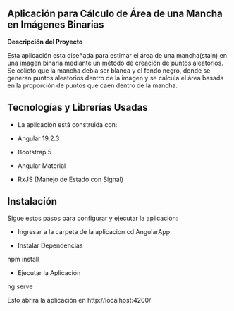 ## Aplicación para Cálculo de Área de una Mancha en Imágenes Binarias

**Descripción del Proyecto**

Esta aplicación esta diseñada para estimar el área de una mancha(stain) en una imagen binaria mediante un método de creación de puntos aleatorios. Se colicto que la mancha debia ser blanca y el fondo negro, donde se generan puntos aleatorios dentro de la imagen y se calcula el área basada en la proporción de puntos que caen dentro de la mancha.

## Tecnologías y Librerías Usadas

- La aplicación está construida con:

- Angular 19.2.3 

- Bootstrap 5

- Angular Material

- RxJS (Manejo de Estado con Signal)

## Instalación

Sigue estos pasos para configurar y ejecutar la aplicación:

- Ingresar a la carpeta de la aplicacion
cd AngularApp

- Instalar Dependencias

npm install

- Ejecutar la Aplicación

ng serve

Esto abrirá la aplicación en http://localhost:4200/